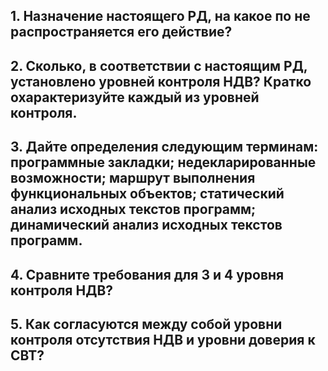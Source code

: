 ## 1. Назначение настоящего РД, на какое по не распространяется его действие?
## 2. Сколько, в соответствии с настоящим РД, установлено уровней контроля НДВ? Кратко охарактеризуйте каждый из уровней контроля.
## 3. Дайте определения следующим терминам: программные закладки; недекларированные возможности; маршрут выполнения функциональных объектов; статический анализ исходных текстов программ; динамический анализ исходных текстов программ.
## 4. Сравните требования для 3 и 4 уровня контроля НДВ?
## 5. Как согласуются между собой уровни контроля отсутствия НДВ и уровни доверия к СВТ?